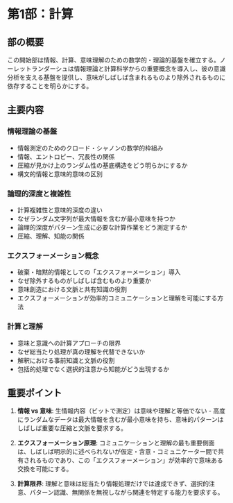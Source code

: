 # 第1部：計算

## 部の概要
この開始部は情報、計算、意味理解のための数学的・理論的基盤を確立する。ノーレットランダーシュは情報理論と計算科学からの重要概念を導入し、彼の意識分析を支える基盤を提供し、意味がしばしば含まれるものより除外されるものに依存することを明らかにする。

## 主要内容

### 情報理論の基盤
- 情報測定のためのクロード・シャノンの数学的枠組み
- 情報、エントロピー、冗長性の関係
- 圧縮が見かけ上のランダム性の基底構造をどう明らかにするか
- 構文的情報と意味的意味の区別

### 論理的深度と複雑性
- 計算複雑性と意味的深度の違い
- なぜランダム文字列が最大情報を含むが最小意味を持つか
- 論理的深度がパターン生成に必要な計算作業をどう測定するか
- 圧縮、理解、知能の関係

### エクスフォーメーション概念
- 破棄・暗黙的情報としての「エクスフォーメーション」導入
- なぜ除外するものがしばしば含むものより重要か
- 意味創造における文脈と共有知識の役割
- エクスフォーメーションが効率的コミュニケーションと理解を可能にする方法

### 計算と理解
- 意味と意識への計算アプローチの限界
- なぜ総当たり処理が真の理解を代替できないか
- 解釈における事前知識と文脈の役割
- 包括的処理でなく選択的注意から知能がどう出現するか

## 重要ポイント

1. **情報 vs 意味**: 生情報内容（ビットで測定）は意味や理解と等価でない - 高度にランダムなデータは最大情報を含むが最小意味を持ち、意味的パターンはしばしば重要な圧縮と文脈を要求する。

2. **エクスフォーメーション原理**: コミュニケーションと理解の最も重要側面は、しばしば明示的に述べられないが仮定・含意・コミュニケーター間で共有されるものであり、この「エクスフォーメーション」が効率的で意味ある交換を可能にする。

3. **計算限界**: 理解と意味は総当たり情報処理だけでは達成できず、選択的注意、パターン認識、無関係を無視しながら関連を特定する能力を要求する。